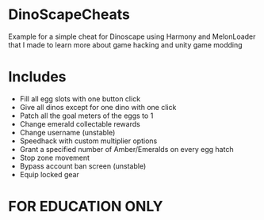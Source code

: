 # DinoScapeCheats
 Example for a simple cheat for Dinoscape using Harmony and MelonLoader that I made to learn more about game hacking and unity game modding

# Includes
  - Fill all egg slots with one button click
  - Give all dinos except for one dino with one click
  - Patch all the goal meters of the eggs to 1
  - Change emerald collectable rewards
  - Change username (unstable)
  - Speedhack with custom multiplier options
  - Grant a specified number of Amber/Emeralds on every egg hatch
  - Stop zone movement
  - Bypass account ban screen (unstable)
  - Equip locked gear
 
# FOR EDUCATION ONLY
